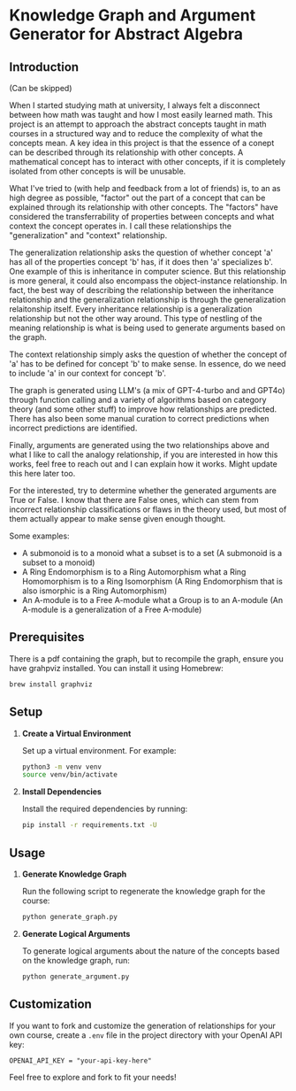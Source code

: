 # Knowledge Graph and Argument Generator for Abstract Algebra

## Introduction
(Can be skipped)

When I started studying math at university, I always felt a disconnect between how math was taught and how I most easily learned math. This project is an attempt to approach the abstract concepts taught in math courses in a structured way and to reduce the complexity of what the concepts mean. A key idea in this project is that the essence of a conept can be described through its relationship with other concepts. A mathematical concept has to interact with other concepts, if it is completely isolated from other concepts is will be unusable. 

What I've tried to (with help and feedback from a lot of friends) is, to an as high degree as possible, "factor" out the part of a concept that can be explained through its relationship with other concepts. The "factors" have considered the transferrability of properties between concepts and what context the concept operates in. I call these relationships the "generalization" and "context" relationship. 

The generalization relationship asks the question of whether concept 'a' has all of the properties concept 'b' has, if it does then 'a' specializes b'. One example of this is inheritance in computer science. But this relationship is more general, it could also encompass the object-instance relationship. In fact, the best way of describing the relationship between the inheritance relationship and the generalization relationship is through the generalization relaitonship itself. Every inheritance relationship is a generalization relationship but not the other way around. This type of nestling of the meaning relationship is what is being used to generate arguments based on the graph.

The context relationship simply asks the question of whether the concept of 'a' has to be defined for concept 'b' to make sense. In essence, do we need to include 'a' in our context for concept 'b'.

The graph is generated using LLM's (a mix of GPT-4-turbo and and GPT4o) through function calling and a variety of algorithms based on category theory (and some other stuff) to improve how relationships are predicted. There has also been some manual curation to correct predictions when incorrect predictions are identified.

Finally, arguments are generated using the two relationships above and what I like to call the analogy relationship, if you are interested in how this works, feel free to reach out and I can explain how it works. Might update this here later too. 

For the interested, try to determine whether the generated arguments are True or False. I know that there are False ones, which can stem from incorrect relationship classifications or flaws in the theory used, but most of them actually appear to make sense given enough thought.

Some examples:

 - A submonoid is to a monoid what a subset is to a set (A submonoid is a subset to a monoid)
 - A Ring Endomorphism is to a Ring Automorphism what a Ring Homomorphism is to a Ring Isomorphism (A Ring Endomorphism that is also ismorphic is a Ring Automorphism)
 - An A-module is to a Free A-module what a Group is to an A-module (An A-module is a generalization of a Free A-module)

## Prerequisites

There is a pdf containing the graph, but to recompile the graph, ensure you have grahpviz installed. You can install it using Homebrew:

```sh
brew install graphviz
```

## Setup

1. **Create a Virtual Environment**

   Set up a virtual environment. For example:

   ```sh
   python3 -m venv venv
   source venv/bin/activate
   ```

2. **Install Dependencies**

   Install the required dependencies by running:

   ```sh
   pip install -r requirements.txt -U
   ```

## Usage

1. **Generate Knowledge Graph**

   Run the following script to regenerate the knowledge graph for the course:

   ```sh
   python generate_graph.py
   ```

2. **Generate Logical Arguments**

   To generate logical arguments about the nature of the concepts based on the knowledge graph, run:

   ```sh
   python generate_argument.py
   ```

## Customization

If you want to fork and customize the generation of relationships for your own course, create a `.env` file in the project directory with your OpenAI API key:

```
OPENAI_API_KEY = "your-api-key-here"
```

Feel free to explore and fork to fit your needs!
